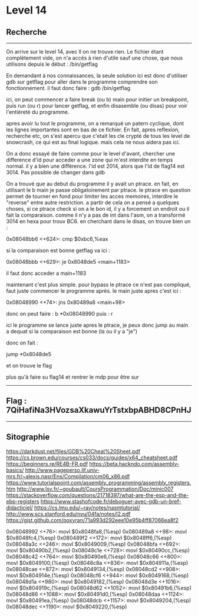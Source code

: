 # Level 14

## Recherche
---
On arrive sur le level 14, avec ll on ne trouve rien. Le fichier étant complétement vide, on n'a accés à rien d'utile sauf une chose, que nous utilisons depuis le début : /bin/getflag

En demandant à nos connaissances, la seule solution ici est donc d'utiliser gdb sur getflag pour aller dans le programme comprendre son fonctionnement. 
il faut donc faire : gdb /bin/getflag

ici, on peut commencer a faire break (ou b) main pour initier un breakpoint, puis run (ou r) pour lancer getflag, et enfin disasemble (ou disas) pour voir l'entièreté du programme.

apres avoir lu tout le programme, on a remarqué un patern cyclique, dont les lignes importantes sont en bas de ce fichier. En fait, apres reflexion, recherche etc, on s'est apercu que c'etait les cle crypté de tous les level de snowcrash, ce qui est au final logique. mais cela ne nous aidera pas ici. 

On a donc essayé de faire comme pour le level d'avant, chercher une difference d'id pour acceder a une zone qui m'est interdite en temps normal.
il y a bien une différence. l'id est 2014, alors que l'id de flag14 est 3014. Pas possible de changer dans gdb

On a trouvé que au debut du programme il y avait un ptrace. en fait, en utilisant le b main je passe obligatoirement par ptrace. le ptrace en question permet de tourner en fond pour limiter les acces memoires, interdire le "reverse" entre autre restriction.
a partir de cela on a pensé a quelques choses, si ce ptrace check si on a le bon id, il y a forcement un endroit ou il fait la comparaison. comme il n'y a pas de int dans l'asm, on a transformé 3014 en hexa pour trouv BC6. en cherchant dans le disas, on trouve bien un : 

0x08048bb6 <+624>:	cmp    $0xbc6,%eax

si la comparaison est bonne getflag va ici :

0x08048bbb <+629>:	je     0x8048de5 <main+1183>

il faut donc acceder a main+1183

maintenant c'est plus simple. pour bypass le ptrace ce n'est pas compliqué, faut juste commencer le programme après. le main juste apres c'est ici :

0x08048990 <+74>:	jns    0x80489a8 <main+98>

donc on peut faire : b *0x08048990
puis : r

ici le programme se lance juste apres le ptrace, je peux donc jump au main a dequat si la comparaison est bonne (la ou il y a "je")

donc on fait :

jump  *0x8048de5

et on trouve le flag

plus qu'à faire su flag14 et rentrer le mdp pour être sur

---
## Flag : 7QiHafiNa3HVozsaXkawuYrTstxbpABHD8CPnHJ
---
## Sitographie

https://darkdust.net/files/GDB%20Cheat%20Sheet.pdf
https://cs.brown.edu/courses/cs033/docs/guides/x64_cheatsheet.pdf
https://beginners.re/RE4B-FR.pdf
https://beta.hackndo.com/assembly-basics/
http://www.pageperso.lif.univ-mrs.fr/~alexis.nasr/Ens/Compilation/cm06_x86.pdf
https://www.tutorialspoint.com/assembly_programming/assembly_registers.htm
http://www.lsv.fr/~goubault/CoursProgrammation/Doc/minic007
https://stackoverflow.com/questions/21718397/what-are-the-esp-and-the-ebp-registers
https://www.stashofcode.fr/deboguer-avec-gdb-un-bref-didacticiel/
https://cs.lmu.edu/~ray/notes/nasmtutorial/
http://www.scs.stanford.edu/nyu/04fa/notes/l2.pdf
https://gist.github.com/poxyran/71a993d292eee10e95b4ff87066ea8f2


   0x08048992 <+76>:	movl   $0x8048fa8,(%esp)
   0x080489a8 <+98>:	movl   $0x8048fc4,(%esp)
   0x080489f2 <+172>:	movl   $0x8048ff6,(%esp)
   0x08048a3c <+246>:	movl   $0x8049009,(%esp)
   0x08048bfa <+692>:	movl   $0x80490b2,(%esp)
   0x08048c1e <+728>:	movl   $0x80490cc,(%esp)
   0x08048c42 <+764>:	movl   $0x80490e6,(%esp)
   0x08048c66 <+800>:	movl   $0x8049100,(%esp)
   0x08048c8a <+836>:	movl   $0x804911a,(%esp)
   0x08048cae <+872>:	movl   $0x8049134,(%esp)
   0x08048cd2 <+908>:	movl   $0x804914e,(%esp)
   0x08048cf6 <+944>:	movl   $0x8049168,(%esp)
   0x08048d1a <+980>:	movl   $0x8049182,(%esp)
   0x08048d3e <+1016>:	movl   $0x804919c,(%esp)
   0x08048d62 <+1052>:	movl   $0x80491b6,(%esp)
   0x08048d86 <+1088>:	movl   $0x80491d0,(%esp)
   0x08048daa <+1124>:	movl   $0x80491ea,(%esp)
   0x08048dcb <+1157>:	movl   $0x8049204,(%esp)
   0x08048dec <+1190>:	movl   $0x8049220,(%esp)